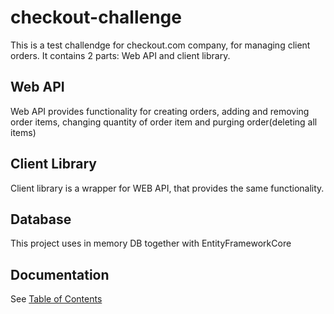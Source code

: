 # checkout-challenge

This is a test challendge for checkout.com company, for managing client orders.
It contains 2 parts: Web API and client library. 

## Web API
Web API provides functionality for creating orders, adding and removing order items, changing quantity of order item and purging order(deleting all items)

## Client Library

Client library is a wrapper for WEB API, that provides the same functionality.

## Database
This project uses in memory DB together with EntityFrameworkCore

## Documentation

See [Table of Contents](docs/table-of-contents.md)

